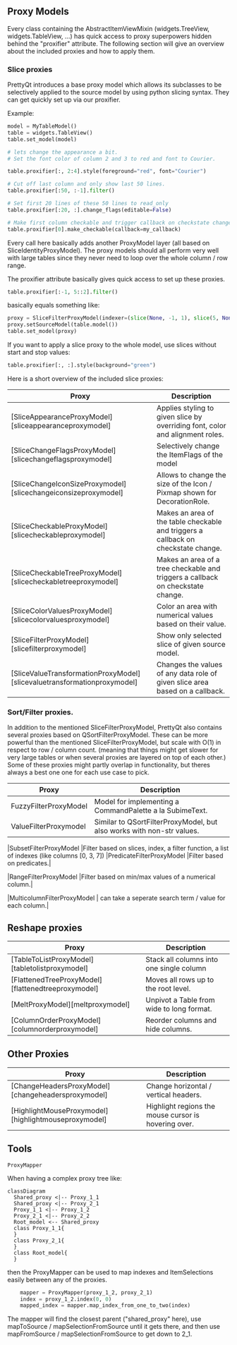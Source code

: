## Proxy Models

Every class containing the AbstractItemViewMixin (widgets.TreeView, widgets.TableView, ...)
has quick access to proxy superpowers hidden behind the "proxifier" attribute.
The following section will give an overview about the included proxies and how to apply them.


### Slice proxies

PrettyQt introduces a base proxy model which allows its subclasses to be selectively applied to
the source model by using python slicing syntax.
They can get quickly set up via our proxifier.


Example:

``` py
model = MyTableModel()
table = widgets.TableView()
table.set_model(model)

# lets change the appearance a bit.
# Set the font color of column 2 and 3 to red and font to Courier.

table.proxifier[:, 2:4].style(foreground="red", font="Courier")

# Cut off last column and only show last 50 lines.
table.proxifier[:50, :-1].filter()

# Set first 20 lines of these 50 lines to read_only
table.proxifier[:20, :].change_flags(editable=False)

# Make first column checkable and trigger callback on checkstate change.
table.proxifier[0].make_checkable(callback=my_callback)
```

Every call here basically adds another ProxyModel layer (all based on SliceIdentityProxyModel).
The proxy models should all perform very well with large tables since they never need to loop over the whole column / row range.

The proxifier attribute basically gives quick access to set up these proxies.

``` py
table.proxifier[:-1, 5::2].filter()
```
basically equals something like:

``` py
proxy = SliceFilterProxyModel(indexer=(slice(None, -1, 1), slice(5, None, 2)))
proxy.setSourceModel(table.model())
table.set_model(proxy)
```

If you want to apply a slice proxy to the whole model, use slices without start and stop values:

``` py
table.proxifier[:, :].style(background="green")
```

Here is a short overview of the included slice proxies:

| Proxy                                                                  | Description                                              |
| -----------------------------------------------------------------------|----------------------------------------------------------|
|[SliceAppearanceProxyModel][sliceappearanceproxymodel]                  | Applies styling to given slice by overriding font, color and alignment roles.|
|[SliceChangeFlagsProxyModel][slicechangeflagsproxymodel]                | Selectively change the ItemFlags of the model|
|[SliceChangeIconSizeProxymodel][slicechangeiconsizeproxymodel]          | Allows to change the size of the Icon / Pixmap shown for DecorationRole.|
|[SliceCheckableProxyModel][slicecheckableproxymodel]                    | Makes an area of the table checkable and triggers a callback on checkstate change.|
|[SliceCheckableTreeProxyModel][slicecheckabletreeproxymodel]            | Makes an area of a tree checkable and triggers a callback on checkstate change.|
|[SliceColorValuesProxyModel][slicecolorvaluesproxymodel]                | Color an area with numerical values based on their value.|
|[SliceFilterProxyModel][slicefilterproxymodel]                          | Show only selected slice of given source model.|
|[SliceValueTransformationProxyModel][slicevaluetransformationproxymodel]| Changes the values of any data role of given slice area based on a callback.|


### Sort/Filter proxies.

In addition to the mentioned SliceFilterProxyModel, PrettyQt also contains
several proxies based on QSortFilterProxyModel. These can be more powerful
than the mentioned SliceFilterProxyModel, but scale with O(1) in respect to row / column count. (meaning that things might get slower for very large tables or when several proxies are layered on top of each other.)
Some of these proxies might partly overlap in functionality, but theres always a best one one for each use case to pick.

| Proxy                        | Description                                              |
| -----------------------------|----------------------------------------------------------|
|FuzzyFilterProxyModel         |Model for implementing a CommandPalette a la SubimeText.  |
|ValueFilterProxymodel         |Similar to QSortFilterProxyModel, but also works with non-str values.|
<!-- : can be used for example to filter by checkstate role, or by any custom data behind any UserRole.
: The properties filterKeyColumn and filterRole of the base proxy model are taken into account. -->
|SubsetFilterProxyModel        |Filter based on slices, index, a filter function, a list of indexes (like columns [0, 3, 7])
|PredicateFilterProxyModel     |Filter based on predicates.|
<!-- The properties filterKeyColumn and filterRole of the base proxy model are taken into account. -->
|RangeFilterProxyModel         |Filter based on min/max values of a numerical column.|
<!-- : The properties filterKeyColumn and filterRole of the base proxy model are taken into account. -->
|MulticolumnFilterProxyModel   | can take a seperate search term / value for each column.|


## Reshape proxies

| Proxy                                             | Description                              |
| --------------------------------------------------|------------------------------------------|
|[TableToListProxyModel][tabletolistproxymodel]     | Stack all columns into one single column |
|[FlattenedTreeProxyModel][flattenedtreeproxymodel] | Moves all rows up to the root level.     |
|[MeltProxyModel][meltproxymodel]                   |Unpivot a Table from wide to long format. |
|[ColumnOrderProxyModel][columnorderproxymodel]     |Reorder columns and hide columns.         |


## Other Proxies

| Proxy                                               | Description                                          |
| ----------------------------------------------------|------------------------------------------------------|
|[ChangeHeadersProxyModel][changeheadersproxymodel]   | Change horizontal / vertical headers.                |
|[HighlightMouseProxymodel][highlightmouseproxymodel] | Highlight regions the mouse cursor is hovering over. |



## Tools

`ProxyMapper`

When having a complex proxy tree like:

``` mermaid
classDiagram
  Shared_proxy <|-- Proxy_1_1
  Shared_proxy <|-- Proxy_2_1
  Proxy_1_1 <|-- Proxy_1_2
  Proxy_2_1 <|-- Proxy_2_2
  Root_model <-- Shared_proxy
  class Proxy_1_1{
  }
  class Proxy_2_1{
  }
  class Root_model{
  }
```

then the ProxyMapper can be used to map indexes and ItemSelections easily between any of the proxies.

``` py
    mapper = ProxyMapper(proxy_1_2, proxy_2_1)
    index = proxy_1_2.index(0, 0)
    mapped_index = mapper.map_index_from_one_to_two(index)
```

The mapper will find the closest parent ("shared_proxy" here),
use mapToSource / mapSelectionFromSource until it gets there,
and then use mapFromSource / mapSelectionFromSource to get down to 2_1.
